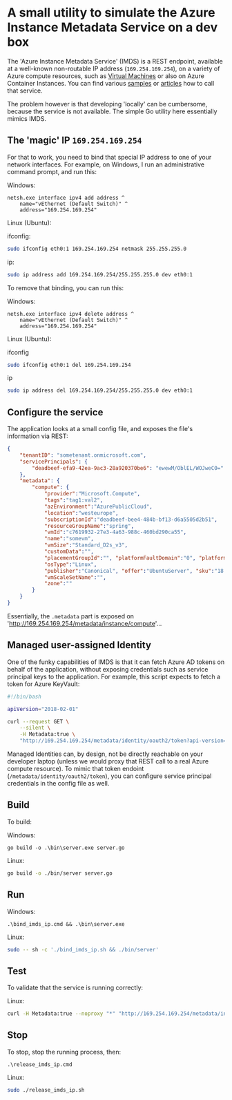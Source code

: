 # A small utility to simulate the Azure Instance Metadata Service on a dev box

The 'Azure Instance Metadata Service' (IMDS) is a REST endpoint, available at a well-known non-routable IP address (`169.254.169.254`), on a variety of Azure compute resources, such as [Virtual Machines](https://docs.microsoft.com/en-us/azure/virtual-machines/linux/instance-metadata-service) or also on Azure Container Instances. You can find various [samples](https://github.com/microsoft/azureimds) or [articles](http://blog.geuer-pollmann.de/blog/2019/02/28/call-azure-arm-api-with-curl/) how to call that service.

The problem however is that developing 'locally' can be cumbersome, because the service is not available. The simple Go utility here essentially mimics IMDS.

## The 'magic' IP `169.254.169.254`

For that to work, you need to bind that special IP address to one of your network interfaces. For example, on Windows, I run an administrative command prompt, and run this:

Windows:

```batch
netsh.exe interface ipv4 add address ^
    name="vEthernet (Default Switch)" ^
    address="169.254.169.254"
```

Linux (Ubuntu):

ifconfig:
```sh
sudo ifconfig eth0:1 169.254.169.254 netmask 255.255.255.0
```
ip:
```sh
sudo ip address add 169.254.169.254/255.255.255.0 dev eth0:1
```

To remove that binding, you can run this:

Windows:

```batch
netsh.exe interface ipv4 delete address ^
    name="vEthernet (Default Switch)" ^
    address="169.254.169.254"
```

Linux (Ubuntu):

ifconfig
```sh
sudo ifconfig eth0:1 del 169.254.169.254
```

ip
```sh
sudo ip address del 169.254.169.254/255.255.255.0 dev eth0:1
```

## Configure the service

The application looks at a small config file, and exposes the file's information via REST:

```json
{
    "tenantID": "sometenant.onmicrosoft.com",
    "servicePrincipals": {
        "deadbeef-efa9-42ea-9ac3-28a920370be6": "ewewM/OblEL/WOJweC0="
    },
    "metadata": {
        "compute": {
            "provider":"Microsoft.Compute",
            "tags":"tag1:val2",
            "azEnvironment":"AzurePublicCloud",
            "location":"westeurope",
            "subscriptionId":"deadbeef-bee4-484b-bf13-d6a5505d2b51",
            "resourceGroupName":"spring",
            "vmId":"c7619932-27e3-4a63-988c-460bd290ca55",
            "name":"somevm",
            "vmSize":"Standard_D2s_v3",
            "customData":"",
            "placementGroupId":"", "platformFaultDomain":"0", "platformUpdateDomain":"0",
            "osType":"Linux",
            "publisher":"Canonical", "offer":"UbuntuServer", "sku":"18.04-LTS", "version":"18.04.201905290",
            "vmScaleSetName":"",
            "zone":""
        }
    }
}
```

Essentially, the `.metadata` part is exposed on 'http://169.254.169.254/metadata/instance/compute'...

## Managed user-assigned Identity

One of the funky capabilities of IMDS is that it can fetch Azure AD tokens on behalf of the application, without exposing credentials such as service principal keys to the application. For example, this script expects to fetch a token for Azure KeyVault:

```bash
#!/bin/bash

apiVersion="2018-02-01"

curl --request GET \
    --silent \
    -H Metadata:true \
    "http://169.254.169.254/metadata/identity/oauth2/token?api-version=${apiVersion}&client_id=${service_principal_application_id}&resource=https%3A%2F%2Fvault.azure.net"
```

Managed Identities can, by design, not be directly reachable on your developer laptop (unless we would proxy that REST call to a real Azure compute resource). To mimic that token endoint (`/metadata/identity/oauth2/token`), you can configure service principal credentials in the config file as well.

## Build

To build:

Windows:

```batch
go build -o .\bin\server.exe server.go
```

Linux:

```sh
go build -o ./bin/server server.go
```

## Run

Windows:

```batch
.\bind_imds_ip.cmd && .\bin\server.exe
```

Linux:

```sh
sudo -- sh -c './bind_imds_ip.sh && ./bin/server'
```

## Test

To validate that the service is running correctly:

Linux:

```sh
curl -H Metadata:true --noproxy "*" "http://169.254.169.254/metadata/instance?api-version=2020-09-01"
```

## Stop

To stop, stop the running process, then:

```batch
.\release_imds_ip.cmd
```

Linux:

```sh
sudo ./release_imds_ip.sh
```